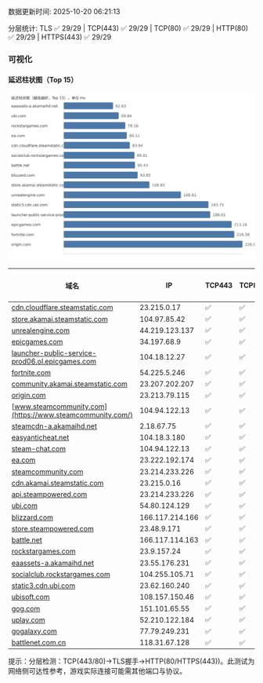 数据更新时间: 2025-10-20 06:21:13

分层统计: TLS ✅ 29/29 | TCP(443) ✅ 29/29 | TCP(80) ✅ 29/29 | HTTP(80) ✅ 29/29 | HTTPS(443) ✅ 29/29

### 可视化

#### 延迟柱状图（Top 15）

![Latency Chart](latency_chart.svg)

| 域名 | IP | TCP443 | TCP80 | TLS 握手 | HTTP(80) | 状态码 | HTTPS(443) | 状态码(HTTPS) | 延迟(ms) |
|---|---|---|---|---|---|---|---|---|---|
| [cdn.cloudflare.steamstatic.com](https://cdn.cloudflare.steamstatic.com/) | 23.215.0.17 | ✅ | ✅ | ✅ | ✅ | 200 | ✅ | 200 | 83.94 |
| [store.akamai.steamstatic.com](https://store.akamai.steamstatic.com/) | 104.97.85.42 | ✅ | ✅ | ✅ | ✅ | 403 | ✅ | 403 | 108.85 |
| [unrealengine.com](https://unrealengine.com/) | 44.219.123.137 | ✅ | ✅ | ✅ | ✅ | 301 | ✅ | 301 | 148.81 |
| [epicgames.com](https://epicgames.com/) | 34.197.68.9 | ✅ | ✅ | ✅ | ✅ | 301 | ✅ | 302 | 213.18 |
| [launcher-public-service-prod06.ol.epicgames.com](https://launcher-public-service-prod06.ol.epicgames.com/) | 104.18.12.27 | ✅ | ✅ | ✅ | ✅ | 404 | ✅ | 404 | 186.01 |
| [fortnite.com](https://fortnite.com/) | 54.225.5.246 | ✅ | ✅ | ✅ | ✅ | 301 | ✅ | 301 | 216.56 |
| [community.akamai.steamstatic.com](https://community.akamai.steamstatic.com/) | 23.207.202.207 | ✅ | ✅ | ✅ | ✅ | 403 | ✅ | 403 | 231.71 |
| [origin.com](https://origin.com/) | 23.213.79.115 | ✅ | ✅ | ✅ | ✅ | 301 | ✅ | 301 | 226.94 |
| [www.steamcommunity.com](https://www.steamcommunity.com/) | 104.94.122.13 | ✅ | ✅ | ✅ | ✅ | 302 | ✅ | 302 | 276.5 |
| [steamcdn-a.akamaihd.net](https://steamcdn-a.akamaihd.net/) | 2.18.67.75 | ✅ | ✅ | ✅ | ✅ | 200 | ✅ | 200 | 271.43 |
| [easyanticheat.net](https://easyanticheat.net/) | 104.18.3.180 | ✅ | ✅ | ✅ | ✅ | 301 | ✅ | 301 | 270.15 |
| [steam-chat.com](https://steam-chat.com/) | 104.94.122.13 | ✅ | ✅ | ✅ | ✅ | 302 | ✅ | 404 | 256.87 |
| [ea.com](https://ea.com/) | 23.222.192.174 | ✅ | ✅ | ✅ | ✅ | 301 | ✅ | 301 | 80.11 |
| [steamcommunity.com](https://steamcommunity.com/) | 23.214.233.226 | ✅ | ✅ | ✅ | ✅ | 302 | ✅ | 200 | 355.38 |
| [cdn.akamai.steamstatic.com](https://cdn.akamai.steamstatic.com/) | 23.215.0.16 | ✅ | ✅ | ✅ | ✅ | 200 | ✅ | 200 | 283.51 |
| [api.steampowered.com](https://api.steampowered.com/) | 23.214.233.226 | ✅ | ✅ | ✅ | ✅ | 404 | ✅ | 404 | 264.0 |
| [ubi.com](https://ubi.com/) | 54.80.124.129 | ✅ | ✅ | ✅ | ✅ | 301 | ✅ | 301 | 69.84 |
| [blizzard.com](https://blizzard.com/) | 166.117.214.166 | ✅ | ✅ | ✅ | ✅ | 302 | ✅ | 302 | 93.85 |
| [store.steampowered.com](https://store.steampowered.com/) | 23.48.9.171 | ✅ | ✅ | ✅ | ✅ | 302 | ✅ | 200 | 370.41 |
| [battle.net](https://battle.net/) | 166.117.114.163 | ✅ | ✅ | ✅ | ✅ | 301 | ✅ | 301 | 90.43 |
| [rockstargames.com](https://rockstargames.com/) | 23.9.157.24 | ✅ | ✅ | ✅ | ✅ | 301 | ✅ | 301 | 78.16 |
| [eaassets-a.akamaihd.net](https://eaassets-a.akamaihd.net/) | 23.55.176.231 | ✅ | ✅ | ✅ | ✅ | 404 | ✅ | 404 | 62.63 |
| [socialclub.rockstargames.com](https://socialclub.rockstargames.com/) | 104.255.105.71 | ✅ | ✅ | ✅ | ✅ | 301 | ✅ | 307 | 89.81 |
| [static3.cdn.ubi.com](https://static3.cdn.ubi.com/) | 23.62.160.240 | ✅ | ✅ | ✅ | ✅ | 401 | ✅ | 401 | 183.75 |
| [ubisoft.com](https://ubisoft.com/) | 108.157.150.46 | ✅ | ✅ | ✅ | ✅ | 301 | ✅ | 301 | 238.43 |
| [gog.com](https://gog.com/) | 151.101.65.55 | ✅ | ✅ | ✅ | ✅ | 301 | ✅ | 301 | 607.81 |
| [uplay.com](https://uplay.com/) | 52.210.122.184 | ✅ | ✅ | ✅ | ✅ | 301 | ✅ | 301 | 308.26 |
| [gogalaxy.com](https://gogalaxy.com/) | 77.79.249.231 | ✅ | ✅ | ✅ | ✅ | 301 | ✅ | 301 | 444.53 |
| [battlenet.com.cn](https://battlenet.com.cn/) | 118.31.67.128 | ✅ | ✅ | ✅ | ✅ | 308 | ✅ | 302 | 1145.15 |

提示：分层检测：TCP(443/80)→TLS握手→HTTP(80/HTTPS(443))。此测试为网络侧可达性参考，游戏实际连接可能需其他端口与协议。